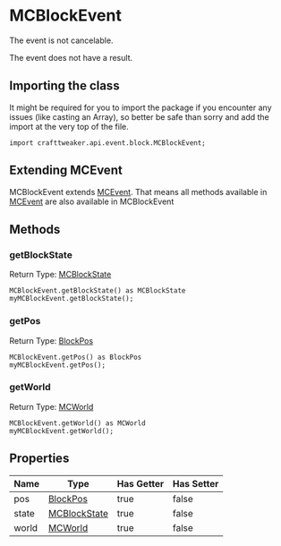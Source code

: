 # MCBlockEvent

The event is not cancelable.

The event does not have a result.

## Importing the class

It might be required for you to import the package if you encounter any issues (like casting an Array), so better be safe than sorry and add the import at the very top of the file.
```zenscript
import crafttweaker.api.event.block.MCBlockEvent;
```


## Extending MCEvent

MCBlockEvent extends [MCEvent](/vanilla/api/event/MCEvent). That means all methods available in [MCEvent](/vanilla/api/event/MCEvent) are also available in MCBlockEvent

## Methods

### getBlockState

Return Type: [MCBlockState](/vanilla/api/blocks/MCBlockState)

```zenscript
MCBlockEvent.getBlockState() as MCBlockState
myMCBlockEvent.getBlockState();
```

### getPos

Return Type: [BlockPos](/vanilla/api/util/BlockPos)

```zenscript
MCBlockEvent.getPos() as BlockPos
myMCBlockEvent.getPos();
```

### getWorld

Return Type: [MCWorld](/vanilla/api/world/MCWorld)

```zenscript
MCBlockEvent.getWorld() as MCWorld
myMCBlockEvent.getWorld();
```


## Properties

| Name | Type | Has Getter | Has Setter |
|------|------|------------|------------|
| pos | [BlockPos](/vanilla/api/util/BlockPos) | true | false |
| state | [MCBlockState](/vanilla/api/blocks/MCBlockState) | true | false |
| world | [MCWorld](/vanilla/api/world/MCWorld) | true | false |

